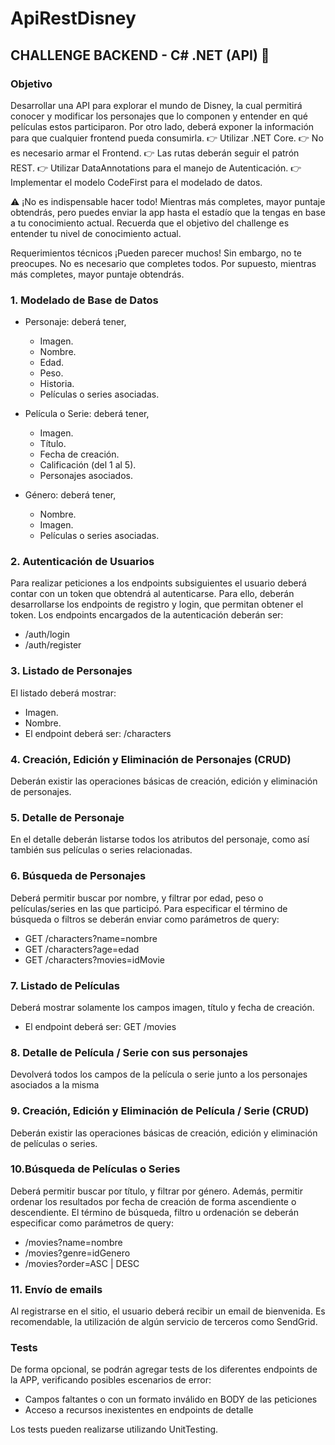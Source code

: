 # ApiRestDisney

## CHALLENGE BACKEND - C# .NET (API) 🚀

### Objetivo

Desarrollar una API para explorar el mundo de Disney, la cual permitirá conocer y modificar los
personajes que lo componen y entender en qué películas estos participaron. Por otro lado, deberá
exponer la información para que cualquier frontend pueda consumirla.
👉 Utilizar .NET Core.
👉 No es necesario armar el Frontend.
👉 Las rutas deberán seguir el patrón REST.
👉 Utilizar DataAnnotations para el manejo de Autenticación.
👉 Implementar el modelo CodeFirst para el modelado de datos.

⚠️ ¡No es indispensable hacer todo!
Mientras más completes, mayor puntaje obtendrás, pero puedes enviar la app hasta el estadío que la
tengas en base a tu conocimiento actual. Recuerda que el objetivo del challenge es entender tu nivel
de conocimiento actual.

Requerimientos técnicos
¡Pueden parecer muchos! Sin embargo, no te preocupes. No es necesario que completes todos. Por
supuesto, mientras más completes, mayor puntaje obtendrás.

### 1. Modelado de Base de Datos
* Personaje: deberá tener,
  * Imagen.
  * Nombre.
  * Edad.
  * Peso.
  * Historia.
  * Películas o series asociadas.

* Película o Serie: deberá tener,
  * Imagen.
  * Título.
  * Fecha de creación.
  * Calificación (del 1 al 5).
  * Personajes asociados.

* Género: deberá tener,
  * Nombre.
  * Imagen.
  * Películas o series asociadas.

### 2. Autenticación de Usuarios
Para realizar peticiones a los endpoints subsiguientes el usuario deberá contar con un token que
obtendrá al autenticarse. Para ello, deberán desarrollarse los endpoints de registro y login, que
permitan obtener el token.
Los endpoints encargados de la autenticación deberán ser:
* /auth/login
* /auth/register

### 3. Listado de Personajes
El listado deberá mostrar:
* Imagen.
* Nombre.
* El endpoint deberá ser: /characters

### 4. Creación, Edición y Eliminación de Personajes (CRUD)
Deberán existir las operaciones básicas de creación, edición y eliminación de personajes.

### 5. Detalle de Personaje
En el detalle deberán listarse todos los atributos del personaje, como así también sus películas o series
relacionadas.

### 6. Búsqueda de Personajes
Deberá permitir buscar por nombre, y filtrar por edad, peso o películas/series en las que participó.
Para especificar el término de búsqueda o filtros se deberán enviar como parámetros de query:
* GET /characters?name=nombre
* GET /characters?age=edad
* GET /characters?movies=idMovie

### 7. Listado de Películas
Deberá mostrar solamente los campos imagen, título y fecha de creación.
* El endpoint deberá ser: GET /movies

### 8. Detalle de Película / Serie con sus personajes
Devolverá todos los campos de la película o serie junto a los personajes asociados a la misma

### 9. Creación, Edición y Eliminación de Película / Serie (CRUD)
Deberán existir las operaciones básicas de creación, edición y eliminación de películas o series.

### 10.Búsqueda de Películas o Series
Deberá permitir buscar por título, y filtrar por género. Además, permitir ordenar los resultados por fecha
de creación de forma ascendiente o descendiente.
El término de búsqueda, filtro u ordenación se deberán especificar como parámetros de query:
* /movies?name=nombre
* /movies?genre=idGenero
* /movies?order=ASC | DESC

### 11. Envío de emails
Al registrarse en el sitio, el usuario deberá recibir un email de bienvenida. Es recomendable, la
utilización de algún servicio de terceros como SendGrid.

### Tests
De forma opcional, se podrán agregar tests de los diferentes endpoints de la APP, verificando
posibles escenarios de error:

* Campos faltantes o con un formato inválido en BODY de las peticiones
* Acceso a recursos inexistentes en endpoints de detalle

Los tests pueden realizarse utilizando UnitTesting.
